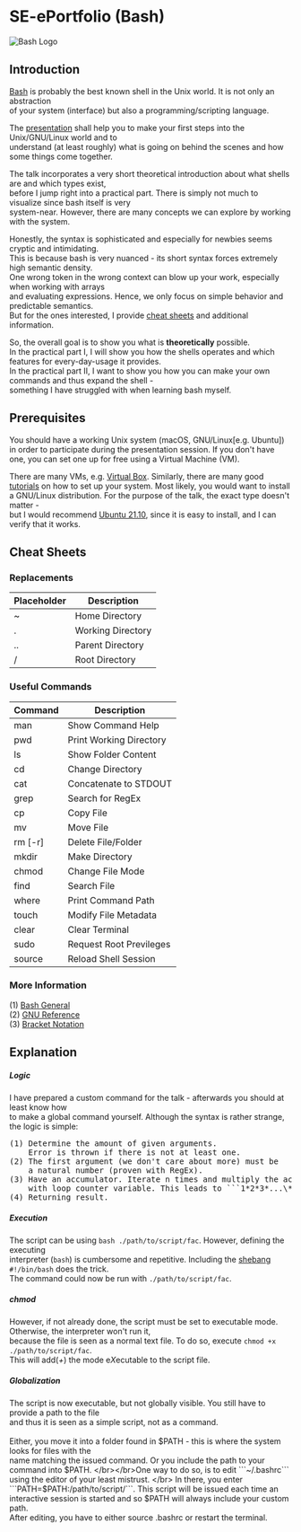 # SE-ePortfolio (Bash)
![Bash Logo](https://upload.wikimedia.org/wikipedia/commons/8/82/Gnu-bash-logo.svg)

## Introduction

[Bash](https://de.wikipedia.org/wiki/Bash_(Shell)) is probably the best known shell in the Unix world. It is not only an abstraction </br> of your system (interface) but also a programming/scripting language.

The [presentation](https://docs.google.com/presentation/d/1s_FAR7T6KUhhVNeWfuA77YC00YZyVPudaZfnssebT-w/edit#slide=id.gfbece3e7b9_0_55) shall help you to make your first steps into the Unix/GNU/Linux world and to </br> understand (at least roughly) what is going on behind the scenes and how some things come together.

The talk incorporates a very short theoretical introduction about what shells are and
which types exist, </br> before I jump right into a practical part.
There is simply not much to visualize since bash itself is very </br> system-near.
However, there are many concepts we can explore by working with the system.

Honestly, the syntax is sophisticated and especially for newbies seems cryptic and intimidating. </br>
This is because bash is very nuanced - its short syntax forces extremely high semantic density. </br>
One wrong token in the wrong context can blow up your work, especially when working with arrays </br>
and evaluating expressions. Hence, we only focus on simple behavior and predictable semantics. </br>
But for the ones interested, I provide [cheat sheets](#Cheat-Sheets) and additional information.

So, the overall goal is to show you what is **theoretically** possible. </br>
In the practical part I, I will show you how the shells operates and which
features for every-day-usage it provides. </br> In the practical part II, I want
to show you how you can make your own commands and thus expand the shell - </br>
something I have struggled with when learning bash myself.
  
## Prerequisites
You should have a working Unix system (macOS, GNU/Linux[e.g. Ubuntu]) in order to participate
during the presentation session. If you don't have one, you can set one up for free using a Virtual Machine (VM).

There are many VMs, e.g. [Virtual Box](https://www.virtualbox.org/).
Similarly, there are many good [tutorials](https://www.youtube.com/watch?v=x5MhydijWmc) on how to
set up your system. Most likely, you would want to install a GNU/Linux distribution. For the purpose of the talk,
the exact type doesn't matter - </br> but I would recommend [Ubuntu 21.10](https://releases.ubuntu.com/21.10/), since it is easy to install, and I
can verify that it works.
  
## Cheat Sheets
### Replacements
| Placeholder | Description       |
|-------------|-------------------|
| ~           | Home Directory    |
| .           | Working Directory |
| ..          | Parent Directory  |
| /           | Root Directory    |

### Useful Commands
| Command     | Description             |
|-------------|-------------------------|
| man         | Show Command Help       |
| pwd         | Print Working Directory |
| ls          | Show Folder Content     |
| cd          | Change Directory        |
| cat         | Concatenate to STDOUT   |
| grep        | Search for RegEx        |
| cp          | Copy File               |
| mv          | Move File               |
| rm [-r]     | Delete File/Folder      |
| mkdir       | Make Directory          |
| chmod       | Change File Mode        |
| find        | Search File             |
| where       | Print Command Path      |
| touch       | Modify File Metadata    |
| clear       | Clear Terminal          |
| sudo        | Request Root Previleges |
| source      | Reload Shell Session    |

### More Information
  (1) [Bash General](https://devhints.io/bash) </br>
  (2) [GNU Reference](https://www.gnu.org/savannah-checkouts/gnu/bash/manual/bash.html) </br>
  (3) [Bracket Notation](https://stackoverflow.com/questions/2188199/how-to-use-double-or-single-brackets-parentheses-curly-braces)
  
## Explanation
##### Logic
I have prepared a custom command for the talk - afterwards you should at least know how </br>
to make a global command yourself. Although the syntax is rather strange, the logic is simple:

<pre>
(1) Determine the amount of given arguments.
    Error is thrown if there is not at least one.
(2) The first argument (we don't care about more) must be
    a natural number (proven with RegEx).
(3) Have an accumulator. Iterate n times and multiply the accumulator
    with loop counter variable. This leads to ```1*2*3*...\*n=n!```
(4) Returning result.
</pre>

##### Execution
The script can be using ```bash ./path/to/script/fac```.
However, defining the executing </br> interpreter (```bash```) is cumbersome and repetitive. Including the [shebang](https://de.wikipedia.org/wiki/Shebang) ```#!/bin/bash``` does the trick. </br> The command could now be run with ```./path/to/script/fac```.

##### chmod
However, if not already done, the script must be set to executable mode.
Otherwise, the interpreter won't run it, </br> because the file is seen as a normal text file.
To do so, execute ```chmod +x ./path/to/script/fac```. </br> This will add(*+*) the mode e*X*ecutable to the script file.

##### Globalization
The script is now executable, but not globally visible. You still have to provide a path to the file </br> and
thus it is seen as a simple script, not as a command. </br></br>Either, you move it into a folder found in $PATH - this is
where the system looks for files with the </br> name matching the issued command. Or you include the path to your command
into $PATH. </br></br>One way to do so, is to edit ```~/.bashrc``` using the editor of your least mistrust. </br> In there, you enter ```PATH=$PATH:/path/to/script/```. This script will be issued each time an </br> interactive session is started and so $PATH will always include your custom path. </br> After editing, you have to either source .bashrc or restart the terminal.
